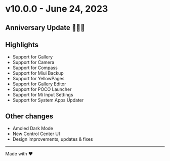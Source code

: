 # v10.0.0 - June 24, 2023

## Anniversary Update 🎉🎉🎉

## Highlights
- Support for Gallery
- Support for Camera
- Support for Compass
- Support for Miui Backup
- Support for YellowPages
- Support for Gallery Editor
- Support for POCO Launcher
- Support for Mi Input Settings
- Support for System Apps Updater

## Other changes
- Amoled Dark Mode
- New Control Center UI
- Design improvements, updates & fixes

---

Made with ❤️
